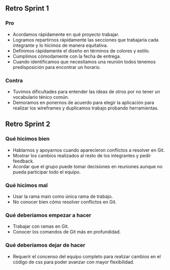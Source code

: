 <h2>Retro Sprint 1</h2>

<h3>Pro</h3>
<ul>
  <li>Acordamos rápidamente en qué proyecto trabajar.</li>
  <li>Logramos repartirnos rápidamente las secciones que trabajaría cada integrante y lo hicimos de manera equitativa.</li>
  <li>Definimos rápidamente el diseño en términos de colores y estilo.</li>
  <li>Cumplimos cómodamente con la fecha de entrega.</li>
  <li>Cuando identificamos que necesitamos una reunión todos tenemos predisposición para encontrar un horario.</li>
</ul>

<h3>Contra</h3>
<ul>
  <li>Tuvimos dificultades para entender las ideas de otros por no tener un vocabulario ténico común.</li>
  <li>Demoramos en ponernos de acuerdo para elegir la aplicación para realizar los wireframes y duplicamos trabajo probando herramientas.</li>
</ul>

<h2>Retro Sprint 2</h2>

<h3>Qué hicimos bien</h3>
<ul>
<li>Hablarnos y apoyarnos cuando aparecieron conflictos a resolver en Git.</li>
<li>Mostrar los cambios realizados al resto de los integrantes y pedir feedback.</li>
<li>Acordar que el grupo puede tomar decisiones en reuniones aunque no pueda participar todo el equipo.</li>
</ul>

<h3>Qué hicimos mal</h3>
<ul>
<li>Usar la rama main como única rama de trabajo.</li>
<li>No conocer bien cómo resolver conflictos en Git.</li>
</ul>


<h3>Qué deberíamos empezar a hacer</h3>
<ul>
<li>Trabajar con ramas en Git.</li>
<li>Conocer los comandos de Git más en profundidad.</li>
</ul>

<h3>Qué deberíamos dejar de hacer</h3>
<ul>
<li>Requerir el concenso del equipo completo para realizar cambios en el código de css para poder avanzar con mayor flexibilidad.</li>
</ul>
